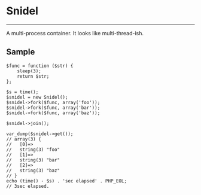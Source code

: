 # Snidel
---
A multi-process container. It looks like multi-thread-ish.


## Sample

```
$func = function ($str) {
    sleep(3);
    return $str;
};

$s = time();
$snidel = new Snidel();
$snidel->fork($func, array('foo'));
$snidel->fork($func, array('bar'));
$snidel->fork($func, array('baz'));

$snidel->join();

var_dump($snidel->get());
// array(3) {
//   [0]=>
//   string(3) "foo"
//   [1]=>
//   string(3) "bar"
//   [2]=>
//   string(3) "baz"
// }
echo (time() - $s) . 'sec elapsed' . PHP_EOL;
// 3sec elapsed.
```